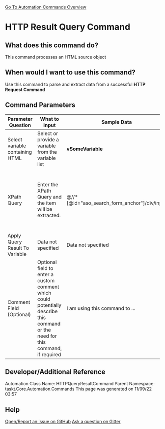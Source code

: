 <!--TITLE: HTTP Result Query Command -->
<!-- SUBTITLE: a command in the API Commands group. -->
[Go To Automation Commands Overview](/automation-commands)


# HTTP Result Query Command


## What does this command do?
This command processes an HTML source object


## When would I want to use this command?
Use this command to parse and extract data from a successful **HTTP Request Command**


## Command Parameters
| Parameter Question   	| What to input  	|  Sample Data 	| Remarks  	|
| ---                    | ---               | ---           | ---       |
|Select variable containing HTML|Select or provide a variable from the variable list|**vSomeVariable**||
|XPath Query|Enter the XPath Query and the item will be extracted.|@//*[@id="aso_search_form_anchor"]/div/input|You can use Chrome Dev Tools to click an element and copy the XPath.|
|Apply Query Result To Variable|Data not specified|Data not specified|Data not specified|
|Comment Field (Optional)|Optional field to enter a custom comment which could potentially describe this command or the need for this command, if required|I am using this command to ...|Optional|


## Developer/Additional Reference
Automation Class Name: HTTPQueryResultCommand
Parent Namespace: taskt.Core.Automation.Commands
This page was generated on 11/09/22 03:57 


## Help
[Open/Report an issue on GitHub](https://github.com/saucepleez/taskt/issues/new)
[Ask a question on Gitter](https://gitter.im/taskt-rpa/Lobby)

